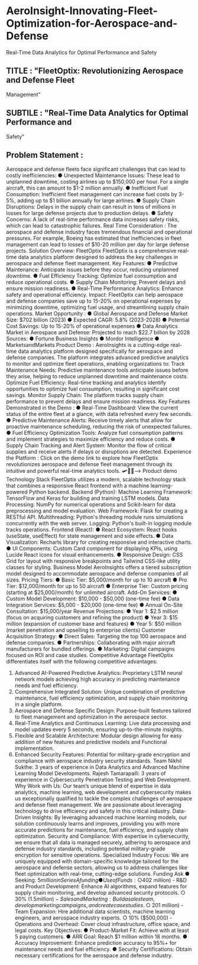 # AeroInsight-Innovating-Fleet-Optimization-for-Aerospace-and-Defense
Real-Time Data Analytics for Optimal Performance and Safety

## TITLE : "FleetOptix: Revolutionizing Aerospace and Defense Fleet
Management"
## SUBTILE : "Real-Time Data Analytics for Optimal Performance and
Safety"
## Problem Statement :
Aerospace and defense fleets face significant challenges that can lead to costly inefficiencies:
● Unexpected Maintenance Issues: These lead to unplanned
downtime, costing airlines up to $150,000 per hour. For a single
aircraft, this can amount to $1-2 million annually.
● Inefficient Fuel Consumption: Inefficient fleet management can
increase fuel costs by 3-5%, adding up to $1 billion annually for
large airlines.
● Supply Chain Disruptions: Delays in the supply chain can result
in tens of millions in losses for large defense projects due to
production delays.
● Safety Concerns: A lack of real-time performance data increases
safety risks, which can lead to catastrophic failures.
Real Time Consideration :
The aerospace and defense industry faces tremendous
financial and operational pressures. For example, Boeing has
estimated that inefficiencies in fleet management can lead to
losses of $10-20 million per day for large defense projects.
Solution Overview: FleetOptix
FleetOptix is a comprehensive real-time data analytics platform designed
to address the key challenges in aerospace and defense fleet management.
Key Features:
● Predictive Maintenance: Anticipate issues before they occur,
reducing unplanned downtime.
● Fuel Efficiency Tracking: Optimize fuel consumption and reduce
operational costs.
● Supply Chain Monitoring: Prevent delays and ensure mission
readiness.
● Real-Time Performance Analytics: Enhance safety and operational
efficiency.
Impact:
FleetOptix can help aerospace and defense companies save up to 15-20%
on operational expenses by minimizing downtime, optimizing fuel usage,
and streamlining supply chain operations.
Market Opportunity :
● Global Aerospace and Defense Market Size: $702 billion (2023)
● Expected CAGR: 5.8% (2023-2028)
● Potential Cost Savings: Up to 15-20% of operational expenses
● Data Analytics Market in Aerospace and Defense: Projected to
reach $22.7 billion by 2028
Sources:
● Fortune Business Insights
● Mordor Intelligence
● MarketsandMarkets
Product Demo :
AeroInsights is a cutting-edge real-time data analytics platform designed
specifically for aerospace and defense companies. The platform integrates
advanced predictive analytics to monitor and optimize fleet operations,
enabling organizations to:
Track Maintenance Needs: Predictive maintenance tools anticipate
issues before they arise, helping to reduce unplanned downtime and
maintenance costs.
Optimize Fuel Efficiency: Real-time tracking and analytics identify
opportunities to optimize fuel consumption, resulting in significant cost
savings.
Monitor Supply Chain: The platform tracks supply chain performance to
prevent delays and ensure mission readiness.
Key Features Demonstrated in the Demo :
● Real-Time Dashboard: View the current status of the entire fleet at
a glance, with data refreshed every few seconds.
● Predictive Maintenance Alerts: Receive timely alerts that allow for
proactive maintenance scheduling, reducing the risk of unexpected
failures.
● Fuel Efficiency Optimization Tools: Analyze fuel consumption
patterns and implement strategies to maximize efficiency and
reduce costs.
● Supply Chain Tracking and Alert System: Monitor the flow of
critical supplies and receive alerts if delays or disruptions are
detected.
Experience the Platform :
Click on the demo link to explore how FleetOptix revolutionizes
aerospace and defense fleet management through its intuitive and
powerful real-time analytics tools.
🛩🚀🚡—-> Product demo
Technology Stack
FleetOptix utilizes a modern, scalable technology stack that combines a
responsive React frontend with a machine learning-powered Python
backend.
Backend (Python):
Machine Learning Framework: TensorFlow and Keras for building and
training LSTM models.
Data Processing: NumPy for numerical operations and Scikit-learn for
data preprocessing and model evaluation.
Web Framework: Flask for creating a RESTful API.
Multithreading: Python's threading module runs simulations
concurrently with the web server.
Logging: Python's built-in logging module tracks operations.
Frontend (React):
● React Ecosystem: React hooks (useState, useEffect) for state
management and side effects.
● Data Visualization: Recharts library for creating responsive and
interactive charts.
● UI Components: Custom Card component for displaying KPIs,
using Lucide React icons for visual enhancements.
● Responsive Design: CSS Grid for layout with responsive
breakpoints and Tailwind CSS-like utility classes for styling.
Business Model
AeroInsights offers a tiered subscription model designed to accommodate
aerospace and defense companies of all sizes.
Pricing Tiers:
● Basic Tier: $5,000/month for up to 10 aircraft
● Pro Tier: $12,000/month for up to 50 aircraft
● Enterprise Tier: Custom pricing (starting at $25,000/month) for
unlimited aircraft.
Add-On Services:
● Custom Model Development: $10,000 - $50,000 (one-time fee)
● Data Integration Services: $5,000 - $20,000 (one-time fee)
● Annual On-Site Consultation: $15,000/year
Revenue Projections:
● Year 1: $2.5 million (focus on acquiring customers and refining the
product)
● Year 3: $15 million (expansion of customer base and features)
● Year 5: $50 million (market penetration and upselling to enterprise
clients)
Customer Acquisition Strategy:
● Direct Sales: Targeting the top 100 aerospace and defense companies.
● Partnerships: Collaborating with major aircraft manufacturers for
bundled offerings.
● Marketing: Digital campaigns focused on ROI and case studies.
Competitive Advantage
FleetOptix differentiates itself with the following competitive advantages:
1. Advanced AI-Powered Predictive Analytics: Proprietary LSTM
neural network models achieving high accuracy in predicting
maintenance needs and fuel efficiency.
2. Comprehensive Integrated Solution: Unique combination of
predictive maintenance, fuel efficiency optimization, and supply
chain monitoring in a single platform.
3. Aerospace and Defense Specific Design: Purpose-built features
tailored to fleet management and optimization in the aerospace
sector.
4. Real-Time Analytics and Continuous Learning: Live data processing
and model updates every 5 seconds, ensuring up-to-the-minute
insights.
5. Flexible and Scalable Architecture: Modular design allowing for
easy addition of new features and predictive models and Functional
implementation.
6. Enhanced Security Features: Potential for military-grade encryption
and compliance with aerospace industry security standards.
Team
Nikhil Sukthe: 3 years of experience in Data Analytics and Advanced
Machine Learning Model Developments.
Rajesh Tamarapalli: 3 years of experience in Cybersecurity Penetration
Testing and Web Development.
Why Work with Us:
Our team’s unique blend of expertise in data analytics, machine learning,
web development and cybersecurity makes us exceptionally qualified to
tackle the complex challenges of aerospace and defense fleet
management. We are passionate about leveraging technology to drive
efficiency and safety in this critical industry.
Data-Driven Insights: By leveraging advanced machine learning models,
our solution continuously learns and improves, providing you with more
accurate predictions for maintenance, fuel efficiency, and supply chain
optimization.
Security and Compliance: With expertise in cybersecurity, we ensure that
all data is managed securely, adhering to aerospace and defense industry
standards, including potential military-grade encryption for sensitive
operations.
Specialized Industry Focus: We are uniquely equipped with
domain-specific knowledge tailored for the aerospace and defense
sectors, allowing us to address challenges like fleet optimization with
real-time, cutting-edge solutions.
Funding Ask
● Seeking: $5 million in Series A funding
● Use of Funds:
○ 40% ($2 million) - R&D and Product Development: Enhance AI
algorithms, expand features for supply chain monitoring, and
develop advanced security protocols.
○ 30% ($1.5 million) - Sales and Marketing: Build a sales team,
develop marketing campaigns, and create case studies.
○ 20% ($1 million) - Team Expansion: Hire additional data
scientists, machine learning engineers, and aerospace industry
experts.
○ 10% ($500,000) - Operations and Overhead: Cover cloud
infrastructure, office space, and legal costs.
Key Objectives:
● Product-Market Fit: Achieve with at least 5 paying customers.
● ARR Goal: Reach $1 million within 18 months.
● Accuracy Improvement: Enhance prediction accuracy to 95%+ for
maintenance needs and fuel efficiency.
● Security Certifications: Obtain necessary certifications for the
aerospace and defense industry.
